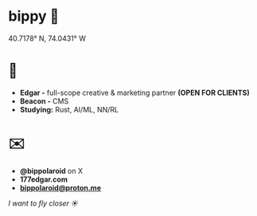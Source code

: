 # bippy 🚬
40.7178° N, 74.0431° W

# 🚀
- **Edgar -** full-scope creative & marketing partner **(OPEN FOR CLIENTS)**
- **Beacon -** CMS
- **Studying:** Rust, AI/ML, NN/RL

# ✉️
- **@bippolaroid** on X
- **177edgar.com**
- **bippolaroid@proton.me**

*I want to fly closer ☀️*


<!---
bippolaroid/bippolaroid is a ✨ special ✨ repository because its `README.md` (this file) appears on your GitHub profile.
You can click the Preview link to take a look at your changes.
--->
